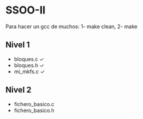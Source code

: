 # SSOO-II
Para hacer un gcc de muchos: 1- make clean, 2- make
## Nivel 1
- bloques.c ✓
- bloques.h ✓
- mi_mkfs.c ✓
## Nivel 2
- fichero_basico.c
- fichero_basico.h
